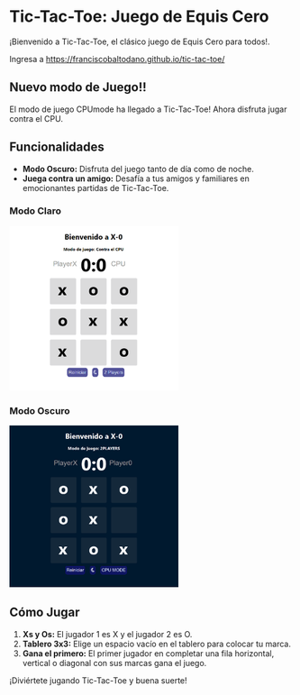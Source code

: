 # Tic-Tac-Toe: Juego de Equis Cero

¡Bienvenido a Tic-Tac-Toe, el clásico juego de Equis Cero para todos!.

Ingresa a https://franciscobaltodano.github.io/tic-tac-toe/

## Nuevo modo de Juego!!
El modo de juego CPUmode ha llegado a Tic-Tac-Toe!
Ahora disfruta jugar contra el CPU.

## Funcionalidades
- **Modo Oscuro:** Disfruta del juego tanto de día como de noche.
- **Juega contra un amigo:** Desafía a tus amigos y familiares en emocionantes partidas de Tic-Tac-Toe.

### Modo Claro
<img src="Imagenes/lightMode.png" alt="Modo Claro" width="300"/>

### Modo Oscuro
<img src="Imagenes/darkMode.png" alt="Modo Oscuro" width="300"/>


## Cómo Jugar
1. **Xs y Os:** El jugador 1 es X y el jugador 2 es O.
2. **Tablero 3x3:** Elige un espacio vacío en el tablero para colocar tu marca.
3. **Gana el primero:** El primer jugador en completar una fila horizontal, vertical o diagonal con sus marcas gana el juego.

¡Diviértete jugando Tic-Tac-Toe y buena suerte!

